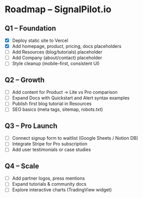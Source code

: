 # Roadmap – SignalPilot.io

## Q1 – Foundation
- [x] Deploy static site to Vercel
- [x] Add homepage, product, pricing, docs placeholders
- [ ] Add Resources (blog/tutorials) placeholder
- [ ] Add Company (about/contact) placeholder
- [ ] Style cleanup (mobile-first, consistent UI)

## Q2 – Growth
- [ ] Add content for Product → Lite vs Pro comparison
- [ ] Expand Docs with Quickstart and Alert syntax examples
- [ ] Publish first blog tutorial in Resources
- [ ] SEO basics (meta tags, sitemap, robots.txt)

## Q3 – Pro Launch
- [ ] Connect signup form to waitlist (Google Sheets / Notion DB)
- [ ] Integrate Stripe for Pro subscription
- [ ] Add user testimonials or case studies

## Q4 – Scale
- [ ] Add partner logos, press mentions
- [ ] Expand tutorials & community docs
- [ ] Explore interactive charts (TradingView widget)
